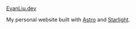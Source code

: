 [EvanLiu.dev](https://evanliu.dev)

My personal website built with [Astro](https://docs.astro.build)
and [Starlight](https://starlight.astro.build/).
